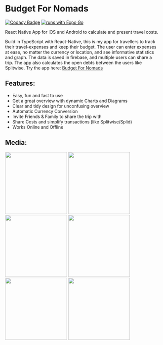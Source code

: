 # Budget For Nomads
[![Codacy Badge](https://app.codacy.com/project/badge/Grade/a1a9762687e6423e9fbed97f8ec0b501)](https://app.codacy.com/gh/HaDuve/TravelCostNative/dashboard?utm_source=gh&utm_medium=referral&utm_content=&utm_campaign=Badge_grade)
[![runs with Expo Go](https://img.shields.io/badge/Runs%20with%20Expo%20Go-000.svg?style=flat-square&logo=EXPO&labelColor=f3f3f3&logoColor=000)](https://expo.dev/client)


React Native App for iOS and Android to calculate and present travel costs.
 
Build in TypeScript with React-Native, this is my app for travellers to track their travel-expenses and keep their budget. The user can enter expenses at ease, no matter the currency or location, and see informative statistics and graph. The data is saved in firebase, and multiple users can share a trip. The app also calculates the open debts between the users like Splitwise.
Try the app here: [Budget For Nomads](https://budgetfornomads.app.link/oiieSiMl4Bb)

## Features:

- Easy, fun and fast to use
- Get a great overview with dynamic Charts and Diagrams
- Clear and tidy design for unconfusing overview
- Automatic Currency Conversion
- Invite Friends & Family to share the trip with
- Share Costs and simplify transactions (like Splitwise/Splid)
- Works Online and Offline


## Media:


<img src="https://github.com/HaDuve/TravelCostNative/assets/48185176/203f91e8-636a-458f-8abb-2c35e9426cd5" width='200'>
<img src="https://github.com/HaDuve/TravelCostNative/assets/48185176/5a4d4a54-d84b-46a6-b22a-906a690c4b0e" width='200'>
<img src="https://github.com/HaDuve/TravelCostNative/assets/48185176/950c580b-4bc0-4f7d-80b1-662106016015" width='200'>
<img src="https://github.com/HaDuve/TravelCostNative/assets/48185176/b8d74829-c17d-48e6-9c44-a1cb62c1b2a1" width='200'>
<img src="https://github.com/HaDuve/TravelCostNative/assets/48185176/3a38aa1c-24b1-4fd8-8a10-d40c67c93e2b" width='200'>
<img src="https://github.com/HaDuve/TravelCostNative/assets/48185176/cbd43a0b-9445-4e76-9b77-3c4f54c920fe" width='200'>



